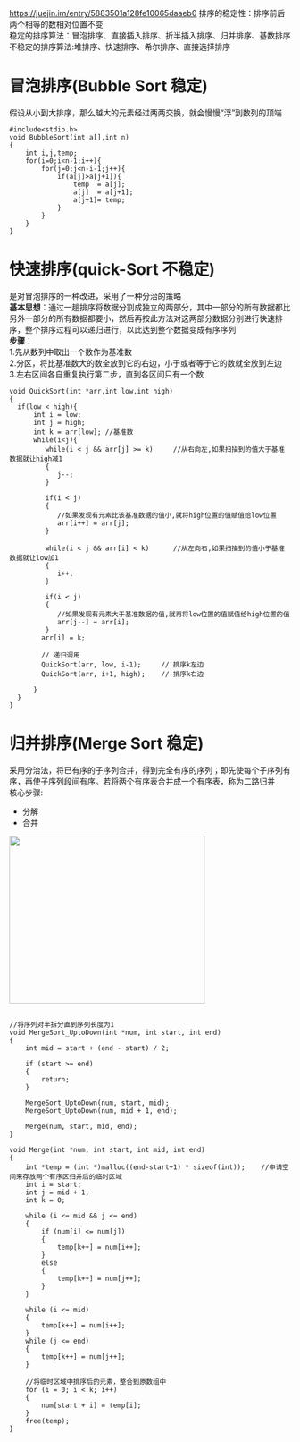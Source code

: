 https://juejin.im/entry/5883501a128fe10065daaeb0
排序的稳定性：排序前后两个相等的数相对位置不变  
稳定的排序算法：冒泡排序、直接插入排序、折半插入排序、归并排序、基数排序  
不稳定的排序算法:堆排序、快速排序、希尔排序、直接选择排序
# 冒泡排序(Bubble Sort 稳定)
假设从小到大排序，那么越大的元素经过两两交换，就会慢慢“浮”到数列的顶端
````
#include<stdio.h>
void BubbleSort(int a[],int n)
{
    int i,j,temp;
    for(i=0;i<n-1;i++){
        for(j=0;j<n-i-1;j++){
            if(a[j]>a[j+1]){
                temp  = a[j];
                a[j]  = a[j+1];
                a[j+1]= temp;
            }
        }
    }
}
````
# 快速排序(quick-Sort 不稳定)
是对冒泡排序的一种改进，采用了一种分治的策略  
**基本思想**：通过一趟排序将数据分割成独立的两部分，其中一部分的所有数据都比另外一部分的所有数据都要小，然后再按此方法对这两部分数据分别进行快速排序，整个排序过程可以递归进行，以此达到整个数据变成有序序列  
**步骤**：  
1.先从数列中取出一个数作为基准数  
2.分区，将比基准数大的数全放到它的右边，小于或者等于它的数就全放到左边  
3.左右区间各自重复执行第二步，直到各区间只有一个数
````
void QuickSort(int *arr,int low,int high)
{
  if(low < high){
      int i = low;
      int j = high;
      int k = arr[low]; //基准数
      while(i<j){
         while(i < j && arr[j] >= k)     //从右向左,如果扫描到的值大于基准数据就让high减1
         {
            j--;
         }
 
         if(i < j)  
         {
            //如果发现有元素比该基准数据的值小,就将high位置的值赋值给low位置
            arr[i++] = arr[j];
         }
 
         while(i < j && arr[i] < k)      //从左向右,如果扫描到的值小于基准数据就让low加1
         {
            i++;
         }

         if(i < j)
         {
            //如果发现有元素大于基准数据的值,就再将low位置的值赋值给high位置的值
            arr[j--] = arr[i];
         }
        arr[i] = k;
 
        // 递归调用
        QuickSort(arr, low, i-1);     // 排序k左边
        QuickSort(arr, i+1, high);    // 排序k右边

      }
  }
}
````
# 归并排序(Merge Sort 稳定)
采用分治法，将已有序的子序列合并，得到完全有序的序列；即先使每个子序列有序，再使子序列段间有序。若将两个有序表合并成一个有序表，称为二路归并  
核心步骤:
* 分解
* 合并  
<img src="https://images2015.cnblogs.com/blog/1024555/201612/1024555-20161218163120151-452283750.png" width="350px" height="300px"/> 

````

//将序列对半拆分直到序列长度为1
void MergeSort_UptoDown(int *num, int start, int end)
{
    int mid = start + (end - start) / 2;

    if (start >= end)
    {
        return;
    }
    
    MergeSort_UptoDown(num, start, mid);
    MergeSort_UptoDown(num, mid + 1, end);

    Merge(num, start, mid, end);
}

void Merge(int *num, int start, int mid, int end)
{
    int *temp = (int *)malloc((end-start+1) * sizeof(int));    //申请空间来存放两个有序区归并后的临时区域
    int i = start;
    int j = mid + 1;
    int k = 0;

    while (i <= mid && j <= end)
    {
        if (num[i] <= num[j])
        {
            temp[k++] = num[i++];
        }
        else
        {
            temp[k++] = num[j++];
        }
    }

    while (i <= mid)
    {
        temp[k++] = num[i++];
    }
    while (j <= end)
    {
        temp[k++] = num[j++];
    }

    //将临时区域中排序后的元素，整合到原数组中
    for (i = 0; i < k; i++)
    {
        num[start + i] = temp[i];
    }
    free(temp);
}
````